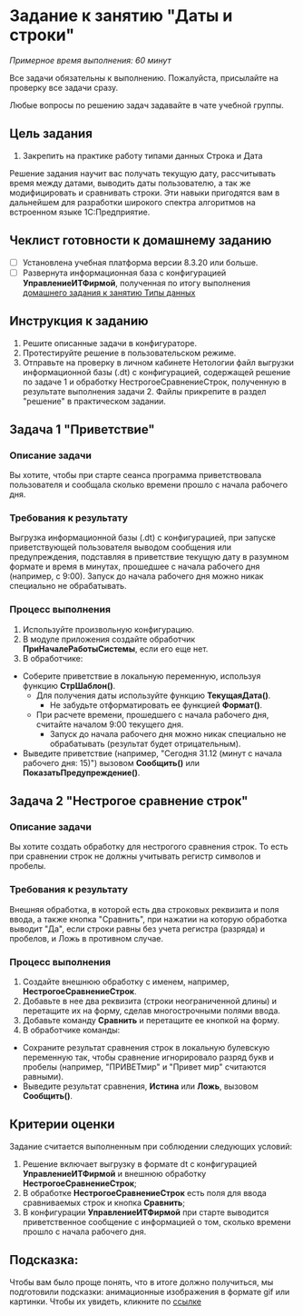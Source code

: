 # Задание к занятию "Даты и строки"
_Примерное время выполнения: 60 минут_

Все задачи обязательны к выполнению. Пожалуйста, присылайте на проверку все задачи сразу.

Любые вопросы по решению задач задавайте в чате учебной группы.

## Цель задания

1. Закрепить на практике работу типами данных Строка и Дата

Решение задания научит вас получать текущую дату, рассчитывать время между датами, выводить даты пользователю, а так же модифицировать и сравнивать строки. Эти навыки пригодятся вам в дальнейшем для разработки широкого спектра алгоритмов на встроенном языке 1С:Предприятие.

## Чеклист готовности к домашнему заданию

- [ ] Установлена учебная платформа версии 8.3.20 или больше.
- [ ] Развернута информационная база с конфигурацией **УправлениеИТФирмой**, полученная по итогу выполнения [домашнего задания к занятию Типы данных](/homework-2-3.md)

## Инструкция к заданию

1. Решите описанные задачи в конфигураторе.
2. Протестируйте решение в пользовательском режиме.
3. Отправьте на проверку в личном кабинете Нетологии файл выгрузки информационной базы (.dt) с конфигурацией, содержащей решение по задаче 1 и обработку НестрогоеСравнениеСтрок, полученную в результате выполнения задачи 2. Файлы прикрепите в раздел "решение" в практическом задании.

## Задача 1 "Приветствие"

### Описание задачи
Вы хотите, чтобы при старте сеанса программа приветствовала пользователя и сообщала сколько времени прошло с начала рабочего дня.

### Требования к результату
Выгрузка информационной базы (.dt) с конфигурацией, при запуске приветствующей пользователя выводом сообщения или предупреждения, подставляя в приветствие текущую дату в разумном формате и время в минутах, прошедшее с начала рабочего дня (например, с 9:00). Запуск до начала рабочего дня можно никак специально не обрабатывать.

### Процесс выполнения
1. Используйте произвольную конфигурацию.
2. В модуле приложения создайте обработчик **ПриНачалеРаботыСистемы**, если его еще нет.
3. В обработчике:
* Соберите приветствие в локальную переменную, используя функцию **СтрШаблон()**.
  * Для получения даты используйте функцию **ТекущаяДата()**.
    * Не забудьте отформатировать ее функцией **Формат()**.
  * При расчете времени, прошедшего с начала рабочего дня, считайте началом 9:00 текущего дня.
    * Запуск до начала рабочего дня можно никак специально не обрабатывать (результат будет отрицательным).
* Выведите приветствие (например, "Сегодня 31.12 (минут с начала рабочего дня: 15)") вызовом **Сообщить()** или **ПоказатьПредупреждение()**.

## Задача 2 "Нестрогое сравнение строк"

### Описание задачи
Вы хотите создать обработку для нестрогого сравнения строк. То есть при сравнении строк не должны учитывать регистр символов и пробелы.

### Требования к результату
Внешняя обработка, в которой есть два строковых реквизита и поля ввода, а также кнопка "Сравнить", при нажатии на которую обработка выводит "Да", если строки равны без учета регистра (разряда) и пробелов, и Ложь в противном случае.

### Процесс выполнения
1. Создайте внешнюю обработку с именем, например, **НестрогоеСравнениеСтрок**.
2. Добавьте в нее два реквизита (строки неограниченной длины) и перетащите их на форму, сделав многострочными полями ввода.
3. Добавьте команду **Сравнить** и перетащите ее кнопкой на форму.
4. В обработчике команды:
* Сохраните результат сравнения строк в локальную булевскую переменную так, чтобы сравнение игнорировало разряд букв и пробелы (например, "ПРИВЕТмир" и "Привет мир" считаются равными).
* Выведите результат сравнения, **Истина** или **Ложь**, вызовом **Сообщить()**.

## Критерии оценки

Задание считается выполненным при соблюдении следующих условий:
1. Решение включает выгрузку в формате dt с конфигурацией **УправлениеИТФирмой** и внешнюю обработку **НестрогоеСравнениеСтрок**;
2. В обработке **НестрогоеСравнениеСтрок** есть поля для ввода сравниваемых строк и кнопка **Сравнить**;
3. В конфигурации **УправлениеИТФирмой** при старте выводится приветственное сообщение с информацией о том, сколько времени прошло с начала рабочего дня.

## Подсказка:

Чтобы вам было проще понять, что в итоге должно получиться, мы подготовили подсказки: анимационные изображения в формате gif или картинки. Чтобы их увидеть, кликните по [ссылке](https://github.com/netology-code/1c-homeworks/blob/vy-new-format/Examples/homework-2-4-example.md)
